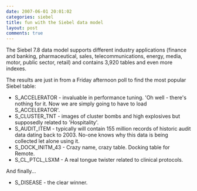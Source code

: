 ```yaml
---
date: 2007-06-01 20:01:02
categories: siebel
title: fun with the Siebel data model
layout: post
comments: true
---
```

The Siebel 7.8 data model supports different industry applications
(finance and banking, pharmaceutical, sales, telecommunications, energy,
media, motor, public sector, retail) and contains 3,920 tables and even
more indexes.

The results are just in from a Friday afternoon poll to find the most
popular Siebel table:

-   S\_ACCELERATOR - invaluable in performance tuning. 'Oh well -
    there's nothing for it. Now we are simply going to have to load
    S\_ACCELERATOR'.
-   S\_CLUSTER\_TNT - images of cluster bombs and high explosives but
    supposedly related to 'Hospitality'.
-   S\_AUDIT\_ITEM - typically will contain 155 million records of
    historic audit data dating back to 2003. No-one knows why this data
    is being collected let alone using it.
-   S\_DOCK\_INITM\_43 - Crazy name, crazy table. Docking table for
    Remote.
-   S\_CL\_PTCL\_LSXM - A real tongue twister related to clinical
    protocols.

And finally...
-   S\_DISEASE - the clear winner.
